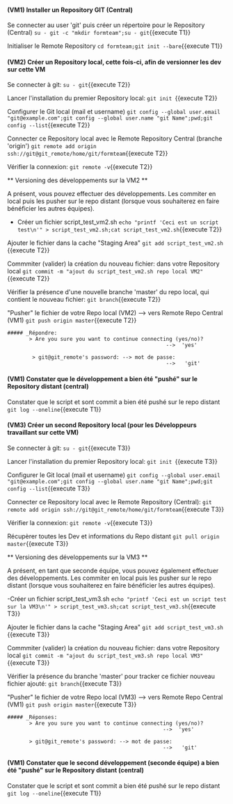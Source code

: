 

#### (VM1) Installer un Repository GIT (Central) 

Se connecter au user 'git' puis créer un répertoire pour le Repository (Central)
  `su - git -c "mkdir formteam";su - git`{{execute T1}}
 
 Initialiser le Remote Repository
  `cd formteam;git init --bare`{{execute T1}}

#### (VM2) Créer un Repository local, cette fois-ci, afin de versionner les dev sur cette VM
 Se connecter à git:
 `su - git`{{execute T2}}
   
 Lancer l'installation du premier Repository local:
 `git init `{{execute T2}}
 
 Configurer le Git local (mail et username)
 `git config --global user.email "git@example.com";git config --global user.name "git Name";pwd;git config --list`{{execute T2}}   
 
 Connecter ce Repository local avec le Remote Repository Central  (branche 'origin')
 `git remote add origin ssh://git@git_remote/home/git/formteam`{{execute T2}}

 Vérifier la connexion:
 `git remote -v`{{execute T2}}
 
** Versioning des développements sur la VM2 **
 
 A présent, vous pouvez  effectuer des développements.
 Les commiter en local puis les pusher sur le repo distant (lorsque vous souhaiterez en faire bénéficier les autres équipes).  

 - Créer un fichier script_test_vm2.sh
 `echo "printf 'Ceci est un script test\n'" > script_test_vm2.sh;cat script_test_vm2.sh`{{execute T2}}
 
 Ajouter le fichier dans la cache "Staging Area"
 `git add script_test_vm2.sh `{{execute T2}}
 
 Commmiter (valider) la création du nouveau fichier: dans votre Repository local 
 `git commit -m "ajout du script_test_vm2.sh repo local VM2"`{{execute T2}}
   
 Vérifier la présence d'une nouvelle branche 'master' du repo local, qui contient le nouveau fichier:
 `git branch`{{execute T2}}
 
 "Pusher" le fichier de votre Repo local (VM2) --> vers Remote Repo Central (VM1)
 `git push origin master`{{execute T2}}
 
    ##### _Répondre:
           > Are you sure you want to continue connecting (yes/no)? 
                                                       -->  'yes'
 
            > git@git_remote's password: --> mot de passe: 
                                                       -->   'git'
 
 
 
 
#### (VM1) Constater que le développement a bien été "pushé" sur le Repository distant (central) 
 Constater que le script et sont commit a bien été pushé sur le repo distant
 `git log --oneline`{{execute T1}}




#### (VM3) Créer un second Repository local (pour les Développeurs travaillant sur cette VM)
 Se connecter à git:
 `su - git`{{execute T3}}
   
 Lancer l'installation du premier Repository local:
 `git init `{{execute T3}}
 
 Configurer le Git local (mail et username)
 `git config --global user.email "git@example.com";git config --global user.name "git Name";pwd;git config --list`{{execute T3}}   
 
 Connecter ce Repository local avec le Remote Repository (Central):
 `git remote add origin ssh://git@git_remote/home/git/formteam`{{execute T3}}

 Vérifier la connexion:
 `git remote -v`{{execute T3}}
 
 Récupèrer toutes les Dev et informations du Repo distant
 `git pull origin master`{{execute T3}}
 
** Versioning des développements sur la VM3 **  

 A présent, en tant que seconde équipe, vous pouvez également effectuer des développements.
 Les commiter en local puis les pusher sur le repo distant (lorsque vous souhaiterez en faire bénéficier les autres équipes).  
 
 -Créer un fichier script_test_vm3.sh
 `echo "printf 'Ceci est un script test sur la VM3\n'" > script_test_vm3.sh;cat script_test_vm3.sh`{{execute T3}}
 
 Ajouter le fichier dans la cache "Staging Area"
 `git add script_test_vm3.sh `{{execute T3}}
 
 Commmiter (valider) la création du nouveau fichier: dans votre Repository local 
 `git commit -m "ajout du script_test_vm3.sh repo local VM3"`{{execute T3}}
   
 Vérifier la présence du branche 'master' pour tracker ce fichier nouveau fichier ajouté:
 `git branch`{{execute T3}}
 
 "Pusher" le fichier de votre Repo local (VM3) --> vers Remote Repo Central (VM1)
 `git push origin master`{{execute T3}}
 
    ##### _Réponses:
           > Are you sure you want to continue connecting (yes/no)? 
                                                      -->  'yes'
  
           > git@git_remote's password: --> mot de passe: 
                                                      -->   'git'
 
 
 
 
 
#### (VM1) Constater que le second développement (seconde équipe) a bien été "pushé" sur le Repository distant (central) 
 Constater que le script et sont commit a bien été pushé sur le repo distant
 `git log --oneline`{{execute T1}}

